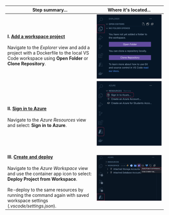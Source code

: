 | Step summary... | Where it's located... |
|-----------------|-----------------------|
| <h4>I. <u>Add a workspace project</u></h4>Navigate to the <i>Explorer</i> view and add a project with a Dockerfile to the local VS Code workspace using <b>Open Folder</b> or <b>Clone Repository</b>. | <img src="./images/explorer-workspace-project.png"> |
| <h4>II. <u>Sign in to Azure</u></h4>Navigate to the <i>Azure Resources</i> view and select: <b>Sign in to Azure</b>. | <img src="./images/azure-sign-in.png"></details> |
| <h4>III. <u>Create and deploy</u></h4>Navigate to the <i>Azure Workspace</i> view and use the container app icon to select: <b>Deploy Project from Workspace</b>.<br /><br />Re-deploy to the same resources by running the command again with saved workspace settings (<i>.vscode/settings.json</i>). | <img src="./images/deploy-workspace-project.png"> |
